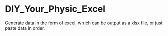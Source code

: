 # DIY_Your_Physic_Excel
Generate data in the form of excel, which can be output as a xlsx file, or just paste data in order.
